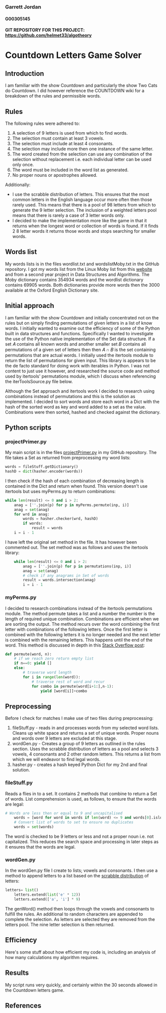 ### Garrett Jordan
#### G00305145

#### GIT REPOSITORY FOR THIS PROJECT: https://github.com/helmet33/algotheory

# Countdown Letters Game Solver



## Introduction
I am familiar with the show Countdown and particularly the show Two Cats do Countdown. I did however reference the COUNTDOWN wiki for a breakdown of the rules and permissible words.


## Rules
The following rules were adhered to:
1. A selection of 9 letters is used from which to find words.
2. The selection must contain at least 3 vowels.
3. The selection must include at least 4 consonants.
4. The selection may include more then one instance of the same letter.
5. The word created from the selection can use any combination of the selection  without replacement i.e. each individual letter can be used only once.
6. The word must be included in the word list as generated.
7. No proper nouns or apostrophes allowed.

Additionally:
* I use the scrabble distribution of letters. This ensures that the most common letters in the English language occur more often then those rarely used. This means that there is a pool of 98 letters from which to generate the 9 letter selection. The inclusion of a weighted letters pool means that there is rarely a case of 3 letter words only.
* I decided to make the implementation more like the game in that it returns when  the longest word or collection of words is found. If it finds 2 8 letter words it returns those words and stops searching for  smaller words.



## Words list
My words lists is in the files wordlist.txt and wordslistMoby.txt in the GitHub repository.
I got my words list from the Linux Moby list from this  [website][1] and from a second year project in Data Structures and Algorithms. The Moby dictionary contains 354934 words and the wordlist dictionary contains 69905 words. Both dictionaries provide more words then the 3000 available at the Oxford English Dictionary site.

## Initial approach
I am familiar with the show Countdown and initially concentrated not on the rules but on simply finding permutations of given letters in a list of know words.
I initially wanted to examine out the efficiency of some of the Python built in data structures and functions. Specifically I wanted to investigate the use of the Python native implementation of the  Set data structure. If a set 𝐴 contains all known words and another smaller set 𝐵 contains all permutations of a given set of letters then then 𝐴 ∩ 𝐵 is the set containing permutations that are actual words.
I initially used the itertools module to return the list of permutations for given input. This library is appears to be the de facto standard for doing work with iterables in Python. I was not content to just use it however, and researched the source code and method used by itertools' permutations module, which I discuss when referencing the iterToolsSource.py file below.

Although the Set approach and itertools work I decided to research using combinations instead of permutations and this is the solution as implemented. I decided to sort words and store each word in a Dict with the hash of the sorted word as key and word added to a set as the value. Combinations were then sorted, hashed and checked against the dictionary.

## Python scripts
### projectPrimer.py
My main script is in the files [projectPrimer.py](https://github.com/helmet33/algotheory/blob/master/projectPrimer.py) in my GitHub repository. The file takes a Set as returned from preprocessing my word lists:

```python
words = fileStuff.getDictionary()
hashD = dict(hasher.encoder(words))
```

I then check if the hash of each combination of decreasing length is contained in the Dict and return when found. This version doesn't use itertools but uses myPerms.py to return combinations:

```python
while len(result) <= 0 and i > 2:
    anag = [''.join(p) for p in myPerms.permute(inp, i)]
    anag = set(anag)
    for wrd in anag:
        words = hasher.checker(wrd, hashD)
        if words:
            result = words        
    i = i - 1
```
I have left the original set method in the file. It has however been commented out. The set method was as follows and uses the itertools library:

```python
    while len(result) <= 0 and i > 2:
        anag = [''.join(p) for p in permutations(inp, i)]
        anag = set(anag)
        # check if any anagrams in Set of words
        result = words.intersection(anag)
        i = i - 1
```
### myPerms.py
I decided to research combinations instead of the itertools permutations module. The method permute takes a list and a number the number is the length of required unique combination. Combinations are efficient when we are sorting the output. The method recurs over the word combining the first letter with combinations of the following letters. Once the first letter is combined with the following letters it is no longer needed and the next letter is combined with the remaining letters. This happens until the end of the word. This method is discussed in depth in this [Stack Overflow post][2]:
```python
def permute(word, n):
	# if we reach zero return empty list
    if n==0: yield []
    else:
    	# traverse word length
        for i in range(len(word)):
        	# traverse rest of word and recur
            for combo in permute(word[i+1:],n-1):
                yield [word[i]]+combo
```
## Preprocessing
Before I check for matches I make use of two files during preprocessing:
1. fileStuff.py - reads in and processes words from my selected word lists. Cleans up white space and returns a set of unique words. Proper nouns and words over 9 letters are excluded  at this stage.
2. wordGen.py - Creates a group of 9 letters as outlined in the rules section. Uses the scrabble distribution of letters as a pool and selects 3 vowels, 4 consonants and 2 other random letters. This returns a list from which we will endeavor to find legal words.
3. hasher.py - creates a hash keyed Python Dict for my 2nd and final solution.

### fileStuff.py
Reads a flies in to a set. It contains 2 methods that combine to return a Set of words. List comprehension is used, as follows, to ensure that the words are legal:
```python
# Words are less then or equal to 9 and uncapitalised
    words = [word for word in words if len(word) <= 9 and words[0].islower()]
    # Convert list of words to set to ensure no duplicates
    words = set(words)
```
The word is checked to be 9 letters or less and not a proper noun i.e. not capitalized. This reduces the search space and processing in later steps as it ensures that the words are legal.

### wordGen.py
In the wordGen.py file I create to lists; vowels and consonants. I then use a method to append letters to a list based on the [scrabble distribution][3] of letters:
```python
letters= list()
    letters.extend(list('e' * 12))
    letters.extend(['a', 'i'] * 9)
```

The genWord() method then loops through the vowels and consonants to fulfill the rules. An additional to random characters are appended to complete the selection. As letters are selected they are removed from the letters pool. The nine letter selection is then returned.


## Efficiency
Here's some stuff about how efficient my code is, including an analysis of how many calculations my algorithm requires.

## Results
My script runs very quickly, and certainly within the 30 seconds allowed in the Countdown letters game.


## References
[1]: http://www.clres.com/dict.html

[2]:  http://stackoverflow.com/questions/8683092/calculating-combinations-of-length-k-from-a-list-of-length-n-using-recursion

[3]: https://en.wikipedia.org/wiki/Scrabble_letter_distributions#English

